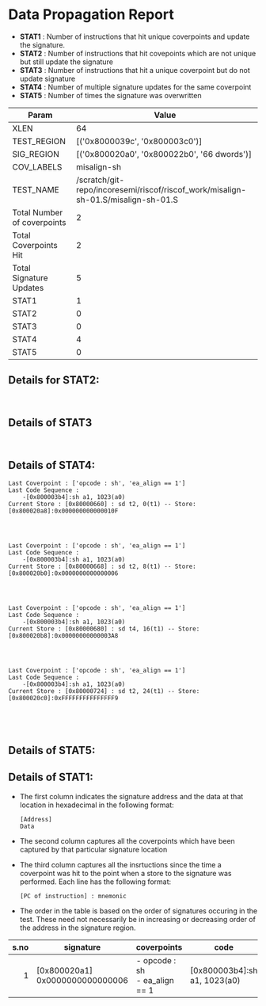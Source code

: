 
# Data Propagation Report

- **STAT1** : Number of instructions that hit unique coverpoints and update the signature.
- **STAT2** : Number of instructions that hit covepoints which are not unique but still update the signature
- **STAT3** : Number of instructions that hit a unique coverpoint but do not update signature
- **STAT4** : Number of multiple signature updates for the same coverpoint
- **STAT5** : Number of times the signature was overwritten

| Param                     | Value    |
|---------------------------|----------|
| XLEN                      | 64      |
| TEST_REGION               | [('0x8000039c', '0x800003c0')]      |
| SIG_REGION                | [('0x800020a0', '0x800022b0', '66 dwords')]      |
| COV_LABELS                | misalign-sh      |
| TEST_NAME                 | /scratch/git-repo/incoresemi/riscof/riscof_work/misalign-sh-01.S/misalign-sh-01.S    |
| Total Number of coverpoints| 2     |
| Total Coverpoints Hit     | 2      |
| Total Signature Updates   | 5      |
| STAT1                     | 1      |
| STAT2                     | 0      |
| STAT3                     | 0     |
| STAT4                     | 4     |
| STAT5                     | 0     |

## Details for STAT2:

```


```

## Details of STAT3

```


```

## Details of STAT4:

```
Last Coverpoint : ['opcode : sh', 'ea_align == 1']
Last Code Sequence : 
	-[0x800003b4]:sh a1, 1023(a0)
Current Store : [0x80000660] : sd t2, 0(t1) -- Store: [0x800020a8]:0x000000000000010F




Last Coverpoint : ['opcode : sh', 'ea_align == 1']
Last Code Sequence : 
	-[0x800003b4]:sh a1, 1023(a0)
Current Store : [0x80000668] : sd t2, 8(t1) -- Store: [0x800020b0]:0x0000000000000006




Last Coverpoint : ['opcode : sh', 'ea_align == 1']
Last Code Sequence : 
	-[0x800003b4]:sh a1, 1023(a0)
Current Store : [0x80000680] : sd t4, 16(t1) -- Store: [0x800020b8]:0x00000000000003A8




Last Coverpoint : ['opcode : sh', 'ea_align == 1']
Last Code Sequence : 
	-[0x800003b4]:sh a1, 1023(a0)
Current Store : [0x80000724] : sd t2, 24(t1) -- Store: [0x800020c0]:0xFFFFFFFFFFFFFFF9





```

## Details of STAT5:



## Details of STAT1:

- The first column indicates the signature address and the data at that location in hexadecimal in the following format: 
  ```
  [Address]
  Data
  ```

- The second column captures all the coverpoints which have been captured by that particular signature location

- The third column captures all the insrtuctions since the time a coverpoint was
  hit to the point when a store to the signature was performed. Each line has
  the following format:
  ```
  [PC of instruction] : mnemonic
  ```
- The order in the table is based on the order of signatures occuring in the
  test. These need not necessarily be in increasing or decreasing order of the
  address in the signature region.

|s.no|            signature             |             coverpoints              |              code               |
|---:|----------------------------------|--------------------------------------|---------------------------------|
|   1|[0x800020a1]<br>0x0000000000000006|- opcode : sh<br> - ea_align == 1<br> |[0x800003b4]:sh a1, 1023(a0)<br> |

